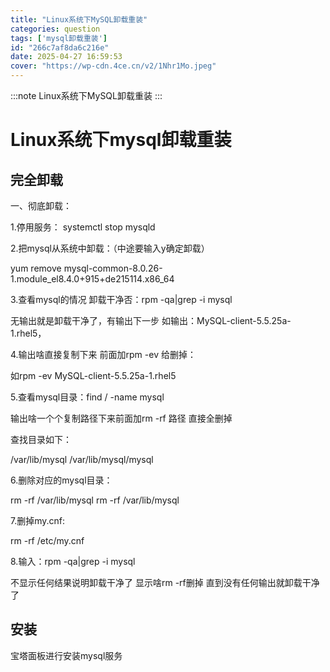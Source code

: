 ```yaml
---
title: "Linux系统下MySQL卸载重装"
categories: question
tags: ['mysql卸载重装']
id: "266c7af8da6c216e"
date: 2025-04-27 16:59:53
cover: "https://wp-cdn.4ce.cn/v2/1Nhr1Mo.jpeg"
---
```


:::note
Linux系统下MySQL卸载重装
:::

# Linux系统下mysql卸载重装

## 完全卸载

一、彻底卸载：

1.停用服务： systemctl stop mysqld

2.把mysql从系统中卸载：（中途要输入y确定卸载）

yum remove mysql-common-8.0.26-1.module_el8.4.0+915+de215114.x86_64

3.查看mysql的情况 卸载干净否：rpm -qa|grep -i mysql

无输出就是卸载干净了，有输出下一步 如输出：MySQL-client-5.5.25a-1.rhel5，

4.输出啥直接复制下来 前面加rpm -ev 给删掉：

如rpm -ev MySQL-client-5.5.25a-1.rhel5

5.查看mysql目录：find / -name mysql

输出啥一个个复制路径下来前面加rm -rf 路径 直接全删掉

查找目录如下：

/var/lib/mysql /var/lib/mysql/mysql

6.删除对应的mysql目录：

rm -rf /var/lib/mysql rm -rf /var/lib/mysql

7.删掉my.cnf:

rm -rf /etc/my.cnf

8.输入：rpm -qa|grep -i mysql

不显示任何结果说明卸载干净了 显示啥rm -rf删掉 直到没有任何输出就卸载干净了

## 安装

宝塔面板进行安装mysql服务
